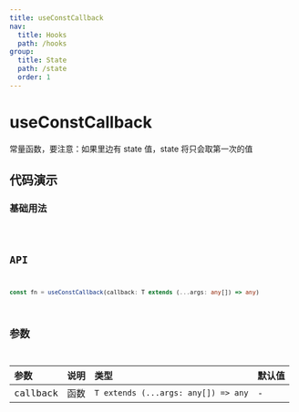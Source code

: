 ```yaml
---
title: useConstCallback
nav:
  title: Hooks
  path: /hooks
group:
  title: State
  path: /state
  order: 1
---
```


# useConstCallback

常量函数，要注意：如果里边有 state 值，state 将只会取第一次的值

## 代码演示

### 基础用法

<code src="./demo/demo1.tsx" />

## API

```typescript
const fn = useConstCallback(callback: T extends (...args: any[]) => any)
```

## 参数

| 参数     | 说明 | 类型                                | 默认值 |
| :------- | :--- | :---------------------------------- | :----- |
| callback | 函数 | `T extends (...args: any[]) => any` | -      |
